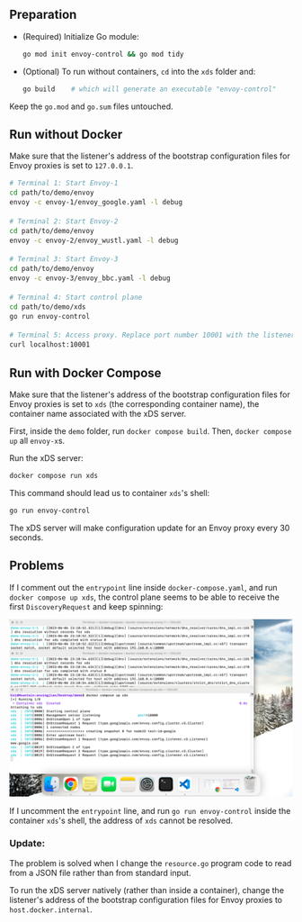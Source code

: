 ## Preparation

- (Required) Initialize Go module:

    ```bash
    go mod init envoy-control && go mod tidy
    ```

- (Optional) To run without containers, `cd` into the `xds` folder and:
    
    ```bash
    go build    # which will generate an executable "envoy-control"
    ```

Keep the `go.mod` and `go.sum` files untouched.

## Run without Docker

Make sure that the listener's address of the bootstrap configuration files for Envoy proxies is set to `127.0.0.1`.

```bash
# Terminal 1: Start Envoy-1
cd path/to/demo/envoy
envoy -c envoy-1/envoy_google.yaml -l debug

# Terminal 2: Start Envoy-2
cd path/to/demo/envoy
envoy -c envoy-2/envoy_wustl.yaml -l debug

# Terminal 3: Start Envoy-3
cd path/to/demo/envoy
envoy -c envoy-3/envoy_bbc.yaml -l debug

# Terminal 4: Start control plane
cd path/to/demo/xds
go run envoy-control

# Terminal 5: Access proxy. Replace port number 10001 with the listener's port we give
curl localhost:10001
```

## Run with Docker Compose

Make sure that the listener's address of the bootstrap configuration files for Envoy proxies is set to `xds` (the corresponding container name), the container name associated with the xDS server.

First, inside the `demo` folder, run `docker compose build`. Then, `docker compose up` all `envoy-x`s.

Run the xDS server:

```bash
docker compose run xds
```

This command should lead us to container `xds`'s shell:

```bash
go run envoy-control
```

The xDS server will make configuration update for an Envoy proxy every 30 seconds.

## Problems

If I comment out the `entrypoint` line inside `docker-compose.yaml`, and run `docker compose up xds`, the control plane seems to be able to receive the first `DiscoveryRequest` and keep spinning:

![run_xds](run_xds.png)

If I uncomment the `entrypoint` line, and run `go run envoy-control` inside the container `xds`'s shell, the address of `xds` cannot be resolved.

### Update:

The problem is solved when I change the `resource.go` program code to read from a JSON file rather than from standard input.

To run the xDS server natively (rather than inside a container), change the listener's address of the bootstrap configuration files for Envoy proxies to `host.docker.internal`.
